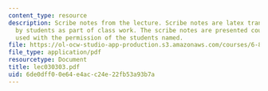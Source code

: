 ```yaml
---
content_type: resource
description: Scribe notes from the lecture. Scribe notes are latex transcriptions
  by students as part of class work. The scribe notes are presented courtesy of and
  used with the permission of the students named.
file: https://ol-ocw-studio-app-production.s3.amazonaws.com/courses/6-876j-advanced-topics-in-cryptography-spring-2003/6de0dff00e64e4acc24e22fb53a93b7a_lec030303.pdf
file_type: application/pdf
resourcetype: Document
title: lec030303.pdf
uid: 6de0dff0-0e64-e4ac-c24e-22fb53a93b7a
---
```


